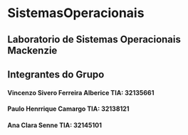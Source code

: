 # SistemasOperacionais
## Laboratorio de Sistemas Operacionais Mackenzie

## Integrantes do Grupo
#### Vincenzo Sivero Ferreira Alberice   TIA: 32135661
#### Paulo Henrrique Camargo             TIA: 32138121
#### Ana Clara Senne                     TIA: 32145101










